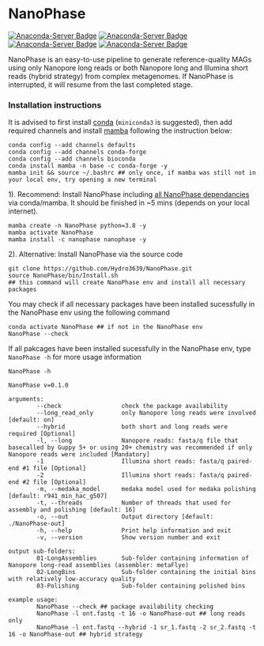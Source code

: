# NanoPhase
[![Anaconda-Server Badge](https://anaconda.org/nanophase/nanophase/badges/platforms.svg)](https://anaconda.org/nanophase/nanophase)
[![Anaconda-Server Badge](https://anaconda.org/nanophase/nanophase/badges/version.svg)](https://anaconda.org/nanophase/nanophase)
[![Anaconda-Server Badge](https://anaconda.org/nanophase/nanophase/badges/downloads.svg)](https://anaconda.org/nanophase/nanophase)
[![Anaconda-Server Badge](https://anaconda.org/nanophase/nanophase/badges/installer/conda.svg)](https://conda.anaconda.org/nanophase)


NanoPhase is an easy-to-use pipeline to generate reference-quality MAGs using only Nanopore long reads or both Nanopore long and Illumina short reads (hybrid strategy) from complex metagenomes. If NanoPhase is interrupted, it will resume from the last completed stage.

### Installation instructions
It is advised to first install [conda](https://docs.conda.io/en/latest/miniconda.html) (`miniconda3` is suggested), then add required channels and install [mamba](https://github.com/mamba-org/mamba) following the instruction below:
```
conda config --add channels defaults
conda config --add channels conda-forge
conda config --add channels bioconda
conda install mamba -n base -c conda-forge -y
mamba init && source ~/.bashrc ## only once, if mamba was still not in your local env, try opening a new terminal
```
1). Recommend: Install NanoPhase including [all NanoPhase dependancies](https://github.com/Hydro3639/NanoPhase/blob/main/dependancy.md) via conda/mamba. It should be finished in ~5 mins (depends on your local internet).
```
mamba create -n NanoPhase python=3.8 -y
mamba activate NanoPhase
mamba install -c nanophase nanophase -y
```
2). Alternative: Install NanoPhase via the source code
```
git clone https://github.com/Hydro3639/NanoPhase.git
source NanoPhase/bin/Install.sh
## this command will create NanoPhase env and install all necessary packages
```
You may check if all necessary packages have been installed sucessfully in the NanoPhase env using the following command
```
conda activate NanoPhase ## if not in the NanoPhase env
NanoPhase --check
```
If all pakcages have been installed sucessfully in the NanoPhase env, type `NanoPhase -h` for more usage information
```
NanoPhase -h

NanoPhase v=0.1.0

arguments:
        --check                 check the package availability
        --long_read_only        only Nanopore long reads were involved [default: on]
        --hybrid                both short and long reads were required [Optional]
        -l, --long              Nanopore reads: fasta/q file that basecalled by Guppy 5+ or using 20+ chemistry was recommended if only Nanopore reads were included [Mandatory]
        -1                      Illumina short reads: fasta/q paired-end #1 file [Optional]
        -2                      Illumina short reads: fasta/q paired-end #2 file [Optional]
        -m, --medaka_model      medaka model used for medaka polishing [default: r941_min_hac_g507]
        -t, --threads           Number of threads that used for assembly and polishing [default: 16]
        -o, --out               Output directory [default: ./NanoPhase-out]
        -h, --help              Print help information and exit
        -v, --version           Show version number and exit

output sub-folders:
        01-LongAssemblies       Sub-folder containing information of Nanopore long-read assemblies (assembler: metaFlye)
        02-LongBins             Sub-folder containing the initial bins with relatively low-accuracy quality
        03-Polishing            Sub-folder containing polished bins

example usage:
        NanoPhase --check ## package availability checking
        NanoPhase -l ont.fastq -t 16 -o NanoPhase-out ## long reads only
        NanoPhase -l ont.fastq --hybrid -1 sr_1.fastq -2 sr_2.fastq -t 16 -o NanoPhase-out ## hybrid strategy
```

